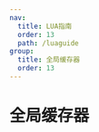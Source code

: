 ```yaml
---
nav:
  title: LUA指南
  order: 13
  path: /luaguide
group:
  title: 全局缓存器
  order: 13
---
```


# 全局缓存器
